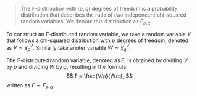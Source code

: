 >The F-distribution with $(p, q)$ degrees of freedom is a probability distribution that describes the ratio of two independent chi-squared random variables. We denote this distribution as $F_{p,q}$.

To construct an F-distributed random variable, we take a random variable $V$ that follows a chi-squared distribution with $p$ degrees of freedom, denoted as $V \sim \chi^2_p$. Similarly take anoter variable $W \sim \chi^2_q$.

The F-distributed random variable, denoted as $F$, is obtained by dividing $V$ by $p$ and dividing $W$ by $q$, resulting in the formula:
$$
F = \frac{V/p}{W/q},
$$
written as $F\sim F_{p,q}.$ 